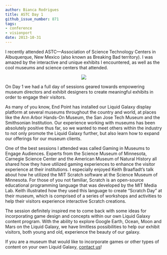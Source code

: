 ```yaml
---
author: Bianca Rodrigues
title: ASTC Day 1
github_issue_number: 871
tags:
- conference
- visionport
date: 2013-10-31
---
```


I recently attended ASTC—​Association of Science Technology Centers in Albuquerque, New Mexico (also known as Breaking Bad territory). I was amazed by the interactive and unique exhibits I encountered, as well as the cool museums and science centers that attended.

<div class="separator" style="clear: both; text-align: center;"><a href="/blog/2013/10/astc-day-1/image-0-big.jpeg" imageanchor="1" style="margin-left: 1em; margin-right: 1em;"><img border="0" src="/blog/2013/10/astc-day-1/image-0.jpeg"/></a></div>

On Day 1 we had a full day of sessions geared towards empowering museum directors and exhibit designers to create meaningful exhibits in order to engage their visitors.

As many of you know, End Point has installed our Liquid Galaxy display platform at several museums throughout the country and world, at places like the Ann Arbor Hands-On Museum, the San Jose Tech Museum and the Smithsonian Institution. Our experience working with museums has been absolutely positive thus far, so we wanted to meet others within the industry to not only promote the Liquid Galaxy further, but also learn how to expand our offerings for our museum clients.

One of the best sessions I attended was called Gaming in Museums to Engage Audiences. Experts from the Science Museum of Minnesota, Carnegie Science Center and the American Museum of Natural History all shared how they have utilized gaming experiences to enhance the visitor experience at their institutions. I especially enjoyed Keith Braafladt’s talk about how he utilized the MIT Scratch software at the Science Museum of Minnesota. For those of you not familiar, Scratch is an open-source educational programming language that was developed by the MIT Media Lab. Keith illustrated how they used this language to create “Scratch Day” at their museum, which is comprised of a series of workshops and activities to help their visitors experience interactive Scratch creations.

The session definitely inspired me to come back with some ideas for incorporating game design and concepts within our own Liquid Galaxy content program. With the ability to explore Google Earth, Ocean, Moon and Mars on the Liquid Galaxy, we have limitless possibilities to help our exhibit visitors, both young and old, experience the beauty of our galaxy.

If you are a museum that would like to incorporate games or other types of content on your own Liquid Galaxy, [contact us](/contact)!
